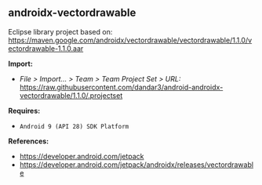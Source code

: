 ## androidx-vectordrawable

Eclipse library project based on:<br/>
https://maven.google.com/androidx/vectordrawable/vectordrawable/1.1.0/vectordrawable-1.1.0.aar

**Import:**
- _File > Import... > Team > Team Project Set > URL:_<br/>
  https://raw.githubusercontent.com/dandar3/android-androidx-vectordrawable/1.1.0/.projectset

**Requires:**
- `Android 9 (API 28) SDK Platform`

**References:**
- https://developer.android.com/jetpack
- https://developer.android.com/jetpack/androidx/releases/vectordrawable
